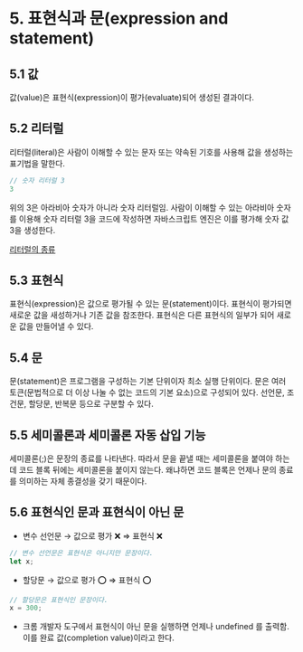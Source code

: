 # 5. 표현식과 문(expression and statement)

## 5.1 값

값(value)은 표현식(expression)이 평가(evaluate)되어 생성된 결과이다.

## 5.2 리터럴

리터럴(literal)은 사람이 이해할 수 있는 문자 또는 약속된 기호를 사용해 값을 생성하는 표기법을 말한다.

```jsx
// 숫자 리터럴 3
3
```

위의 3은 아라비아 숫자가 아니라 숫자 리터럴임. 사람이 이해할 수 있는 아라비아 숫자를 이용해 숫자 리터럴 3을 코드에 작성하면 자바스크립트 엔진은 이를 평가해 숫자 값 3을 생성한다.

[리터럴의 종류](5%20%E1%84%91%E1%85%AD%E1%84%92%E1%85%A7%E1%86%AB%E1%84%89%E1%85%B5%E1%86%A8%E1%84%80%E1%85%AA%20%E1%84%86%E1%85%AE%E1%86%AB(expression%20and%20statement)%20cc0f0e9c777e487cafe36ccfb8c56bac/%E1%84%85%E1%85%B5%E1%84%90%E1%85%A5%E1%84%85%E1%85%A5%E1%86%AF%E1%84%8B%E1%85%B4%20%E1%84%8C%E1%85%A9%E1%86%BC%E1%84%85%E1%85%B2%20950465c6141f4ad8b72212e58260160e.csv)

## 5.3 표현식

표현식(expression)은 값으로 평가될 수 있는 문(statement)이다. 표현식이 평가되면 새로운 값을 새성하거나 기존 값을 참조한다. 표현식은 다른 표현식의 일부가 되어 새로운 값을 만들어낼 수 있다.

## 5.4 문

문(statement)은 프로그램을 구성하는 기본 단위이자 최소 실행 단위이다. 문은 여러 토큰(문법적으로 더 이상 나눌 수 없는 코드의 기본 요소)으로 구성되어 있다. 선언문, 조건문, 할당문, 반복문 등으로 구분할 수 있다.

## 5.5 세미콜론과 세미콜론 자동 삽입 기능

세미콜론(;)은 문장의 종료를 나타낸다. 따라서 문을 끝낼 때는 세미콜론을 붙여야 하는데 코드 블록 뒤에는 세미콜론을 붙이지 않는다. 왜냐하면 코드 블록은 언제나 문의 종료를 의미하는 자체 종결성을 갖기 때문이다.

## 5.6 표현식인 문과 표현식이 아닌 문

- 변수 선언문 → 값으로 평가 ❌ ⇒ 표현식 ❌

```jsx
// 변수 선언문은 표현식은 아니지만 문장이다.
let x;
```

- 할당문 → 값으로 평가 ⭕ ⇒ 표현식 ⭕

```jsx
// 할당문은 표현식인 문장이다.
x = 300;
```

- 크롬 개발자 도구에서 표현식이 아닌 문을 실행하면 언제나 undefined 를 출력함. 이를 완료 값(completion value)이라고 한다.

